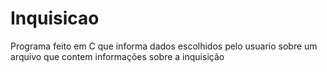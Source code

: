# Inquisicao
 Programa feito em C que informa dados escolhidos pelo usuario sobre um arquivo que contem informações sobre a inquisição
